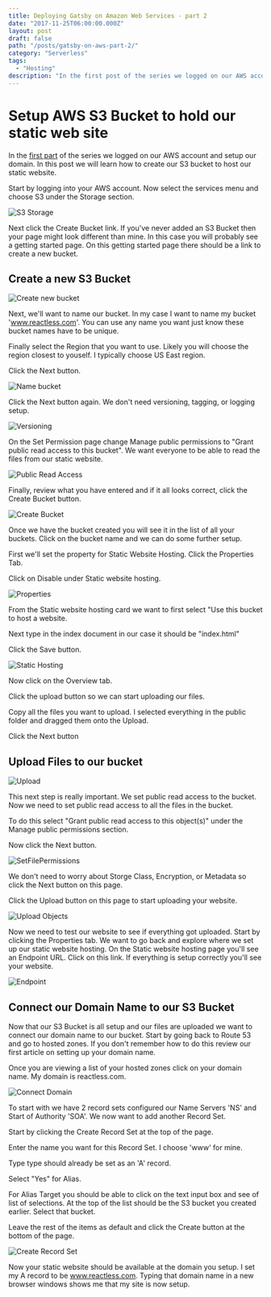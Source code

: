 ```yaml
---
title: Deploying Gatsby on Amazon Web Services - part 2
date: "2017-11-25T06:00:00.000Z"
layout: post
draft: false
path: "/posts/gatsby-on-aws-part-2/"
category: "Serverless"
tags:
  - "Hosting"
description: "In the first post of the series we logged on our AWS account and setup our domain.  In this post we will learn how to create our S3 bucket to host our static website."
---
```


# Setup AWS S3 Bucket to hold our static web site

In the [first part](posts/gatsby-on-aws) of the series we logged on our AWS account and setup our domain.  In this post we will learn how to create our S3 bucket to host our static website. 

Start by logging into your AWS account.  Now select the services menu and choose S3 under the Storage section.

![S3 Storage](./S3Services.png) 

Next click the Create Bucket link.  If you've never added an S3 Bucket then your page might look different than mine.  In this case you will probably see a getting started page.  On this getting started page there should be a link to create a new bucket.

## Create a new S3 Bucket

![Create new bucket](./CreateBucket.png)

Next, we'll want to name our bucket.  In my case I want to name my bucket 'www.reactless.com'.  You can use any name you want just know these bucket names have to be unique.  

Finally select the Region that you want to use.  Likely you will choose the region closest to youself.  I typically choose US East region.  

Click the Next button.

![Name bucket](./NameBucket.png)

Click the Next button again.  We don't need versioning, tagging, or logging setup.

![Versioning](./NoVersion.png)

On the Set Permission page change Manage public permissions to "Grant public read access to this bucket".  We want everyone to be able to read the files from our static website.  

![Public Read Access](./ReadAccess.png)

Finally, review what you have entered and if it all looks correct, click the Create Bucket button.

![Create Bucket](./CreateIt.png)

Once we have the bucket created you will see it in the list of all your buckets.  Click on the bucket name and we can do some further setup.

First we'll set the property for Static Website Hosting.  Click the Properties Tab.

Click on Disable under Static website hosting.  

![Properties](./Properties.png)

From the Static website hosting card we want to first select "Use this bucket to host a website.

Next type in the index document in our case it should be "index.html"

Click the Save button.

![Static Hosting](./StaticHosting.png)

Now click on the Overview tab.  

Click the upload button so we can start uploading our files.

Copy all the files you want to upload.  I selected everything in the public folder and dragged them onto the Upload.

Click the Next button

## Upload Files to our bucket

![Upload](./Upload.png)

This next step is really important.  We set public read access to the bucket.  Now we need to set public read access to all the files in the bucket. 

To do this select "Grant public read access to this object(s)" under the Manage public permissions section.

Now click the Next button.

![SetFilePermissions](./SetFilePermissions.png)

We don't need to worry about Storge Class, Encryption, or Metadata so click the Next button on this page.

Click the Upload button on this page to start uploading your website.

![Upload Objects](./UploadObjects.png)

Now we need to test our website to see if everything got uploaded.  Start by clicking the Properties tab.
We want to go back and explore where we set up our static website hosting.  On the Static website hosting page you'll see an Endpoint URL.  Click on this link.  If everything is setup correctly you'll see your website.

![Endpoint](./Endpoint.png)

## Connect our Domain Name to our S3 Bucket

Now that our S3 Bucket is all setup and our files are uploaded we want to connect our domain name to our bucket.  Start by going back to Route 53 and go to hosted zones.  If you don't remember how to do this review our first article on setting up your domain name.

Once you are viewing a list of your hosted zones click on your domain name.  My domain is reactless.com.

![Connect Domain](./ConnectDomain.png)

To start with we have 2 record sets configured our Name Servers 'NS' and Start of Authority 'SOA'.  We now want to add another Record Set.  

Start by clicking the Create Record Set at the top of the page.

Enter the name you want for this Record Set.  I choose 'www' for mine.

Type type should already be set as an 'A' record.

Select "Yes" for Alias.

For Alias Target you should be able to click on the text input box and see of list of selections.  At the top of the list should be the S3 bucket you created earlier.  Select that bucket.

Leave the rest of the items as default and click the Create button at the bottom of the page.

![Create Record Set](./CreateRecordSet.png)

Now your static website should be available at the domain you setup.  I set my A record to be www.reactless.com.  Typing that domain name in a new browser windows shows me that my site is now setup.  






